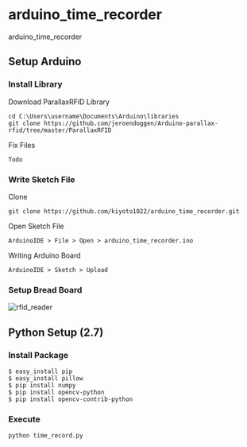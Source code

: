 # arduino_time_recorder
arduino_time_recorder

## Setup Arduino

### Install Library

Download ParallaxRFID Library
```
cd C:\Users\username\Documents\Arduino\libraries
git clone https://github.com/jeroendoggen/Arduino-parallax-rfid/tree/master/ParallaxRFID
```

Fix Files
```
Todo
```

### Write Sketch File
Clone
```
git clone https://github.com/kiyoto1022/arduino_time_recorder.git
```

Open Sketch File
```
ArduinoIDE > File > Open > arduino_time_recorder.ino
```

Writing Arduino Board
```
ArduinoIDE > Sketch > Upload
```

### Setup Bread Board

![rfid_reader](https://user-images.githubusercontent.com/16317266/43329883-9d00e5fe-91fc-11e8-8efe-61dcde600e63.png)

## Python Setup (2.7)

### Install Package
```
$ easy_install pip
$ easy_install pillow
$ pip install numpy
$ pip install opencv-python
$ pip install opencv-contrib-python
```

### Execute
```
python time_record.py
```
